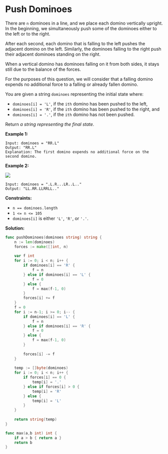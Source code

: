 # Push Dominoes

There are  `n`  dominoes in a line, and we place each domino vertically upright. In the beginning, we simultaneously push some of the dominoes either to the left or to the right.

After each second, each domino that is falling to the left pushes the adjacent domino on the left. Similarly, the dominoes falling to the right push their adjacent dominoes standing on the right.

When a vertical domino has dominoes falling on it from both sides, it stays still due to the balance of the forces.

For the purposes of this question, we will consider that a falling domino expends no additional force to a falling or already fallen domino.

You are given a string  `dominoes`  representing the initial state where:

-   `dominoes[i] = 'L'`, if the  `ith`  domino has been pushed to the left,
-   `dominoes[i] = 'R'`, if the  `ith`  domino has been pushed to the right, and
-   `dominoes[i] = '.'`, if the  `ith`  domino has not been pushed.

Return  _a string representing the final state_.

**Example 1:**

	Input: dominoes = "RR.L"
	Output: "RR.L"
	Explanation: The first domino expends no additional force on the second domino.

**Example 2:**

![](https://s3-lc-upload.s3.amazonaws.com/uploads/2018/05/18/domino.png)

	Input: dominoes = ".L.R...LR..L.."
	Output: "LL.RR.LLRRLL.."

**Constraints:**

-   `n == dominoes.length`
-   `1 <= n <= 105`
-   `dominoes[i]`  is either  `'L'`,  `'R'`, or  `'.'`.

**Solution:**

```go
func pushDominoes(dominoes string) string {
    n := len(dominoes)
    forces := make([]int, n)
    
    var f int
    for i := 0; i < n; i++ {
        if dominoes[i] == 'R' {
            f = n
        } else if dominoes[i] == 'L' {
            f = 0
        } else {
            f = max(f-1, 0)
        }
        forces[i] += f
    }
    f = 0
    for i := n-1; i >= 0; i-- {
        if dominoes[i] == 'L' {
            f = n
        } else if dominoes[i] == 'R' {
            f = 0
        } else {
            f = max(f-1, 0)
        }
        
        forces[i] -= f
    }
    
    temp := []byte(dominoes)
    for i := 0; i < n; i++ {
        if forces[i] == 0 {
            temp[i] = '.'
        } else if forces[i] > 0 {
            temp[i] = 'R'
        } else {
            temp[i] = 'L'
        }
    }
    
    return string(temp)
}

func max(a,b int) int {
    if a > b { return a }
    return b
}
```